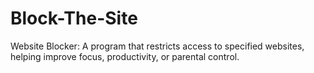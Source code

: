 # Block-The-Site
Website Blocker: A program that restricts access to specified websites, helping improve focus, productivity, or parental control.
